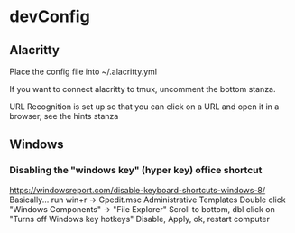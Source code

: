 # devConfig

## Alacritty
Place the config file into ~/.alacritty.yml

If you want to connect alacritty to tmux, uncomment the bottom stanza.

URL Recognition is set up so that you can click on a URL and open it in a browser, see the hints stanza

## Windows
### Disabling the "windows key" (hyper key) office shortcut
https://windowsreport.com/disable-keyboard-shortcuts-windows-8/
Basically...
run win+r -> Gpedit.msc
Administrative Templates
Double click "Windows Components" -> "File Explorer"
Scroll to bottom, dbl click on "Turns off Windows key hotkeys"
Disable, Apply, ok, restart computer 
